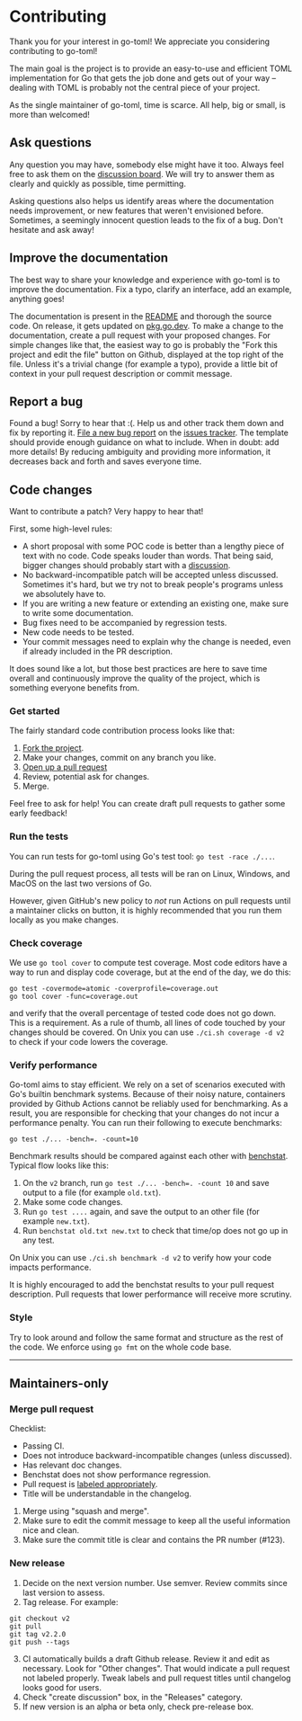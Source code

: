 # Contributing

Thank you for your interest in go-toml! We appreciate you considering
contributing to go-toml!

The main goal is the project is to provide an easy-to-use and efficient TOML
implementation for Go that gets the job done and gets out of your way – dealing
with TOML is probably not the central piece of your project.

As the single maintainer of go-toml, time is scarce. All help, big or small, is
more than welcomed!

## Ask questions

Any question you may have, somebody else might have it too. Always feel free to
ask them on the [discussion board][discussions]. We will try to answer them as
clearly and quickly as possible, time permitting.

Asking questions also helps us identify areas where the documentation needs
improvement, or new features that weren't envisioned before. Sometimes, a
seemingly innocent question leads to the fix of a bug. Don't hesitate and ask
away!

[discussions]: https://github.com/pelletier/go-toml/discussions

## Improve the documentation

The best way to share your knowledge and experience with go-toml is to improve
the documentation. Fix a typo, clarify an interface, add an example, anything
goes!

The documentation is present in the [README][readme] and thorough the source
code. On release, it gets updated on [pkg.go.dev][pkg.go.dev]. To make a change
to the documentation, create a pull request with your proposed changes. For
simple changes like that, the easiest way to go is probably the "Fork this
project and edit the file" button on Github, displayed at the top right of the
file. Unless it's a trivial change (for example a typo), provide a little bit of
context in your pull request description or commit message.

## Report a bug

Found a bug! Sorry to hear that :(. Help us and other track them down and fix by
reporting it. [File a new bug report][bug-report] on the [issues
tracker][issues-tracker]. The template should provide enough guidance on what to
include. When in doubt: add more details! By reducing ambiguity and providing
more information, it decreases back and forth and saves everyone time.

## Code changes

Want to contribute a patch? Very happy to hear that!

First, some high-level rules:

- A short proposal with some POC code is better than a lengthy piece of text
  with no code. Code speaks louder than words. That being said, bigger changes
  should probably start with a [discussion][discussions].
- No backward-incompatible patch will be accepted unless discussed. Sometimes
  it's hard, but we try not to break people's programs unless we absolutely have
  to.
- If you are writing a new feature or extending an existing one, make sure to
  write some documentation.
- Bug fixes need to be accompanied by regression tests.
- New code needs to be tested.
- Your commit messages need to explain why the change is needed, even if already
  included in the PR description.

It does sound like a lot, but those best practices are here to save time overall
and continuously improve the quality of the project, which is something everyone
benefits from.

### Get started

The fairly standard code contribution process looks like that:

1. [Fork the project][fork].
2. Make your changes, commit on any branch you like.
3. [Open up a pull request][pull-request]
4. Review, potential ask for changes.
5. Merge.

Feel free to ask for help! You can create draft pull requests to gather
some early feedback!

### Run the tests

You can run tests for go-toml using Go's test tool: `go test -race ./...`.

During the pull request process, all tests will be ran on Linux, Windows, and
MacOS on the last two versions of Go.

However, given GitHub's new policy to _not_ run Actions on pull requests until a
maintainer clicks on button, it is highly recommended that you run them locally
as you make changes.

### Check coverage

We use `go tool cover` to compute test coverage. Most code editors have a way to
run and display code coverage, but at the end of the day, we do this:

```
go test -covermode=atomic -coverprofile=coverage.out
go tool cover -func=coverage.out
```

and verify that the overall percentage of tested code does not go down. This is
a requirement. As a rule of thumb, all lines of code touched by your changes
should be covered. On Unix you can use `./ci.sh coverage -d v2` to check if your
code lowers the coverage.

### Verify performance

Go-toml aims to stay efficient. We rely on a set of scenarios executed with Go's
builtin benchmark systems. Because of their noisy nature, containers provided by
Github Actions cannot be reliably used for benchmarking. As a result, you are
responsible for checking that your changes do not incur a performance penalty.
You can run their following to execute benchmarks:

```
go test ./... -bench=. -count=10
```

Benchmark results should be compared against each other with
[benchstat][benchstat]. Typical flow looks like this:

1. On the `v2` branch, run `go test ./... -bench=. -count 10` and save output to
   a file (for example `old.txt`).
2. Make some code changes.
3. Run `go test ....` again, and save the output to an other file (for example
   `new.txt`).
4. Run `benchstat old.txt new.txt` to check that time/op does not go up in any
   test.

On Unix you can use `./ci.sh benchmark -d v2` to verify how your code impacts
performance.

It is highly encouraged to add the benchstat results to your pull request
description. Pull requests that lower performance will receive more scrutiny.

[benchstat]: https://pkg.go.dev/golang.org/x/perf/cmd/benchstat

### Style

Try to look around and follow the same format and structure as the rest of the
code. We enforce using `go fmt` on the whole code base.

---

## Maintainers-only

### Merge pull request

Checklist:

- Passing CI.
- Does not introduce backward-incompatible changes (unless discussed).
- Has relevant doc changes.
- Benchstat does not show performance regression.
- Pull request is [labeled appropriately][pr-labels].
- Title will be understandable in the changelog.

1. Merge using "squash and merge".
2. Make sure to edit the commit message to keep all the useful information
   nice and clean.
3. Make sure the commit title is clear and contains the PR number (#123).

### New release

1. Decide on the next version number. Use semver. Review commits since last
   version to assess.
2. Tag release. For example:
```
git checkout v2
git pull
git tag v2.2.0
git push --tags
```
3. CI automatically builds a draft Github release. Review it and edit as
   necessary. Look for "Other changes". That would indicate a pull request not
   labeled properly. Tweak labels and pull request titles until changelog looks
   good for users.
4. Check "create discussion" box, in the "Releases" category.
5. If new version is an alpha or beta only, check pre-release box.


[issues-tracker]: https://github.com/pelletier/go-toml/issues
[bug-report]: https://github.com/pelletier/go-toml/issues/new?template=bug_report.md
[pkg.go.dev]: https://pkg.go.dev/github.com/pelletier/go-toml
[readme]: ./README.md
[fork]: https://help.github.com/articles/fork-a-repo
[pull-request]: https://help.github.com/en/articles/creating-a-pull-request
[new-release]: https://github.com/pelletier/go-toml/releases/new
[gh]: https://github.com/cli/cli
[pr-labels]: https://github.com/pelletier/go-toml/blob/v2/.github/release.yml
